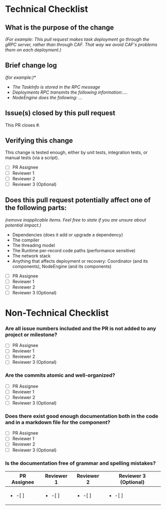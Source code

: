 # Technical Checklist
## What is the purpose of the change
*(For example: This pull request makes task deployment go through the gRPC server, rather than through CAF. That way we avoid CAF's problems them on each deployment.)*

## Brief change log
*(for example:)**
  - *The TaskInfo is stored in the RPC message*
  - *Deployments RPC transmits the following information:....*
  - *NodeEngine does the following: ...*

## Issue(s) closed by this pull request
This PR closes #<issue number>.

## Verifying this change
This change is tested enough, either by unit tests, integration tests, or manual tests (via a script).
- [ ] PR Assignee
- [ ] Reviewer 1
- [ ] Reviewer 2
- [ ] Reviewer 3 (Optional)

## Does this pull request potentially affect one of the following parts:
*(remove inapplicable items. Feel free to state if you are unsure about potential impact.)*
  - Dependencies (does it add or upgrade a dependency)
  - The compiler
  - The threading model
  - The Runtime per-record code paths (performance sensitive)
  - The network stack
  - Anything that affects deployment or recovery: Coordinator (and its components), NodeEngine (and its components)

- [ ] PR Assignee
- [ ] Reviewer 1
- [ ] Reviewer 2
- [ ] Reviewer 3 (Optional)

# Non-Technical Checklist
### Are all issue numbers included and the PR is not added to any project or milestone?

- [ ] PR Assignee
- [ ] Reviewer 1
- [ ] Reviewer 2
- [ ] Reviewer 3 (Optional)

### Are the commits atomic and well-organized?

- [ ] PR Assignee
- [ ] Reviewer 1
- [ ] Reviewer 2
- [ ] Reviewer 3 (Optional)

### Does there exist good enough documentation both in the code and in a markdown file for the component?

- [ ] PR Assignee
- [ ] Reviewer 1
- [ ] Reviewer 2
- [ ] Reviewer 3 (Optional)

### Is the documentation free of grammar and spelling mistakes?

| PR Assignee             | Reviewer 1              | Reviewer 2              | Reviewer 3 (Optional)   |
|-------------------------|-------------------------|-------------------------|-------------------------|
| <ul><li>-[ ] </li></ul> | <ul><li>-[ ] </li></ul> | <ul><li>-[ ] </li></ul> | <ul><li>-[ ] </li></ul> |